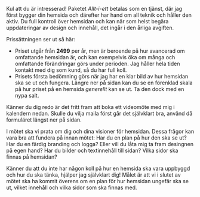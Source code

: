 Kul att du är intresserad! Paketet _Allt-i-ett_ betalas som en tjänst, där jag först bygger din hemsida och därefter har hand om all teknik och håller den aktiv. Du full kontroll över hemsidan och kan när som helst begära uppdateringar av design och innehåll, det ingår i den årliga avgiften.

Prissättningen ser ut så här:

- Priset utgår från **2499** per år, men är beroende på hur avancerad om omfattande hemsidan är, och kan exempelvis öka om många och omfattande förändringar görs under perioden. Jag håller hela tiden kontakt med dig som kund, så du har full koll.
- Prisets första bedömning görs när jag har en klar bild av hur hemsidan ska se ut och fungera. Längre ner på sidan kan du se en förenklad skala på hur priset på en hemsida _generellt_ kan se ut. Ta den dock med en nypa salt.

Känner du dig redo är det fritt fram att boka ett videomöte med mig i kalendern nedan. Skulle du vilja maila först går det självklart bra, använd då formuläret längst ner på sidan.

I mötet ska vi prata om dig och dina visioner för hemsidan. Dessa frågor kan vara bra att fundera på innan mötet: Har du en plan på hur den ska se ut? Har du en färdig branding och logga? Eller vill du låta mig ta fram desingnen på egen hand? Har du bilder och textinnehåll till sidan? Vilka sidor ska finnas på hemsidan?

Känner du att du inte har någon koll på hur en hemsida ska vara uppbyggd och hur du ska tänka, hjälper jag självklart dig! Målet är att vi i slutet av mötet ska ha kommit överens om en plan för hur hemsidan ungefär ska se ut, vilket innehåll och vilka sidor som ska finnas med.

